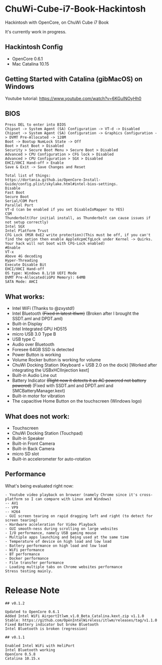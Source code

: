 # ChuWi-Cube-i7-Book-Hackintosh
Hackintosh with OpenCore, on ChuWi Cube i7 Book

It's currently work in progress.

## Hackintosh Config

- OpenCore 0.6.1
- Mac Catalina 10.15

## Getting Started with Catalina (gibMacOS) on Windows

Youtube tutorial: https://www.youtube.com/watch?v=6KGuINOyHh0

## BIOS
```
Press DEL to enter into BIOS
Chipset -> System Agent (SA) Configuration -> VT-d -> Disabled
Chipset -> System Agent (SA) Configuration -> Graphics Configuration -> DVMT Pre-Allocated -> 128M
Boot -> Bootup NumLock State -> Off
Boot > Fast Boot > Disabled
Security > Secure Boot Menu > Secure Boot > Disabled
Advanced > CPU Configuration > CFG lock > Disabled
Advanced > CPU Configuration > SGX > Disabled
EHCI/XHCI Hand-off > Enable
Save & Exit -> Save Changes and Reset

Total list of things:
https://dortania.github.io/OpenCore-Install-Guide/config.plist/skylake.html#intel-bios-settings.
Disable
Fast Boot
Secure Boot
Serial/COM Port
Parallel Port
VT-d (can be enabled if you set DisableIoMapper to YES)
CSM
Thunderbolt(For initial install, as Thunderbolt can cause issues if not setup correctly)
Intel SGX
Intel Platform Trust
CFG Lock (MSR 0xE2 write protection)(This must be off, if you can't find the option then enable AppleXcpmCfgLock under Kernel -> Quirks. Your hack will not boot with CFG-Lock enabled)
#Enable
VT-x
Above 4G decoding
Hyper-Threading
Execute Disable Bit
EHCI/XHCI Hand-off
OS type: Windows 8.1/10 UEFI Mode
DVMT Pre-Allocated(iGPU Memory): 64MB
SATA Mode: AHCI
```
## What works:
- Intel WiFi (Thanks to @zxystd!)
- Intel Bluetooth ~~(Fixed in latest itlwm)~~ (Broken after I brought the SSDT.aml and DPDT.aml)
- Built-in Display
- Intel Integrated GPU HD515
- micro USB 3.0 Type B
- USB type C
- Audio over Bluetooth
- Foresee 64GB SSD is detected
- Power Button is working
- Volume Rocker button is working for volume
- ChuWi Docking Station (Keyboard + USB 2.0 on the dock) [Worked after integrating the USBxHCIInjection kext]
- Built-in Audio Line out
- Battery Indicator ~~(Right now it detects it as AC powered not battery powered)~~ (Fixed with SSDT.aml and DPDT.aml and SMCBatteryManager.kext)
- Built-in motor for vibration
- The capacitive Home Button on the touchscreen (Windows logo)

## What does not work:
- Touchscreen
- ChuWi Docking Station (Touchpad)
- Built-in Speaker
- Built-in Front Camera
- Built-in Back Camera
- micro SD slot
- Built-in accelerometer for auto-rotation

## Performance
What's being evaluated right now:
```
- Youtube video playback on browser (namely Chrome since it's cross-platform so I can compare with Linux and Windows)
-- AV1
-- VP9
-- H264
- GUI screen tearing on rapid dragging left and right (to detect for screen tearing)
- Hardware acceleration for Video Playback
- GUI smooth-ness during scrolling on large websites
- I/O performance, namely USB gaming mouse
- Multiple apps launching and being used at the same time
- Temperature of device on high load and low load
- Battery performance on high load and low load
- WiFi performance
- BT performance
- Docker performance
- File transfer performance
- Loading multiple tabs on Chrome websites performance
Stress testing mainly.
```
# Release Note
```
## v0.1.2

Updated to OpenCore 0.6.1
Added Intel WiFi AirportItlwm_v1.0_Beta_Catalina.kext.zip v1.1.0 Stable: https://github.com/OpenIntelWireless/itlwm/releases/tag/v1.1.0
Fixed Battery indicator but broke Bluetooth
Intel Bluetooth is broken (regression)

## v0.1.1

Enabled Intel WiFi with HeliPort
Intel Bluetooth working
OpenCore 0.5.8
Catalina 10.15.x
```
